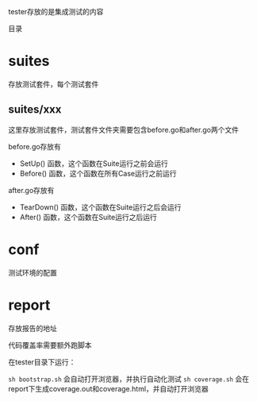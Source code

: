tester存放的是集成测试的内容

目录

# suites

存放测试套件，每个测试套件

## suites/xxx

这里存放测试套件，测试套件文件夹需要包含before.go和after.go两个文件

before.go存放有

* SetUp() 函数，这个函数在Suite运行之前会运行
* Before() 函数，这个函数在所有Case运行之前运行

after.go存放有

* TearDown() 函数，这个函数在Suite运行之后会运行
* After() 函数，这个函数在Suite运行之后运行

# conf

测试环境的配置

# report

存放报告的地址

代码覆盖率需要额外跑脚本

在tester目录下运行：

`sh bootstrap.sh` 会自动打开浏览器，并执行自动化测试
`sh coverage.sh` 会在report下生成coverage.out和coverage.html，并自动打开浏览器